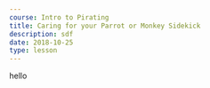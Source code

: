 ```yaml
---
course: Intro to Pirating
title: Caring for your Parrot or Monkey Sidekick
description: sdf
date: 2018-10-25
type: lesson
---
```


hello